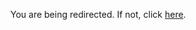 <!DOCTYPE html>
<html lang="en">
<head>
    <title>Redirecting...</title>
</head>
<body>
    <p>You are being redirected. If not, click <a href="https://tapis.readthedocs.io/en/latest/technical/pods.html" target="_blank">here</a>.</p>
    <script type="text/javascript">
        window.onload = function() {
            window.open("https://tapis.readthedocs.io/en/latest/technical/pods.html", "_blank");
        }
    </script>
</body>
</html>
